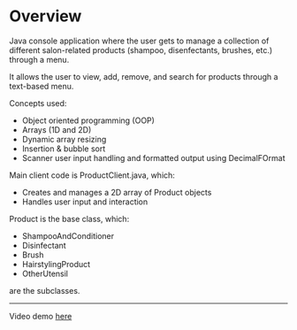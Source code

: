 # Overview

Java console application where the user gets to manage a collection of different salon-related products (shampoo, disenfectants, brushes, etc.) through a menu.

It allows the user to view, add, remove, and search for products through a text-based menu.

Concepts used:
- Object oriented programming (OOP)
- Arrays (1D and 2D)
- Dynamic array resizing
- Insertion & bubble sort
- Scanner user input handling and formatted output using DecimalFOrmat

Main client code is ProductClient.java, which:
- Creates and manages a 2D array of Product objects
- Handles user input and interaction

Product is the base class, which:
- ShampooAndConditioner
- Disinfectant
- Brush
- HairstylingProduct
- OtherUtensil

are the subclasses.

---

Video demo [here](https://www.youtube.com/watch?v=h3pkRggo3RU)
